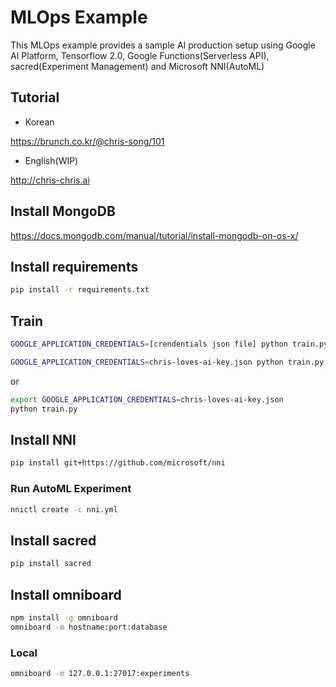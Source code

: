 # MLOps Example

This MLOps example provides a sample AI production setup using Google AI Platform, Tensorflow 2.0, Google Functions(Serverless API), sacred(Experiment Management) and Microsoft NNI(AutoML)

## Tutorial

- Korean

https://brunch.co.kr/@chris-song/101

- English(WIP)

http://chris-chris.ai

## Install MongoDB

https://docs.mongodb.com/manual/tutorial/install-mongodb-on-os-x/

## Install requirements

```bash
pip install -r requirements.txt
```

## Train

```bash
GOOGLE_APPLICATION_CREDENTIALS=[crendentials json file] python train.py

GOOGLE_APPLICATION_CREDENTIALS=chris-loves-ai-key.json python train.py
```

or
```bash
export GOOGLE_APPLICATION_CREDENTIALS=chris-loves-ai-key.json
python train.py
```

## Install NNI

```bash
pip install git+https://github.com/microsoft/nni
```

### Run AutoML Experiment

```bash
nnictl create -c nni.yml
```

## Install sacred

```bash
pip install sacred
```

## Install omniboard
```bash
npm install -g omniboard
omniboard -m hostname:port:database

```
### Local
```bash
omniboard -m 127.0.0.1:27017:experiments
```
